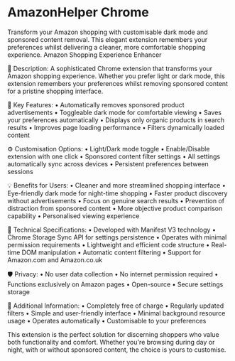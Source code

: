 # AmazonHelper Chrome
Transform your Amazon shopping with customisable dark mode and sponsored content removal. This elegant extension remembers your preferences whilst delivering a cleaner, more comfortable shopping experience.
Amazon Shopping Experience Enhancer

🌟 Description:
A sophisticated Chrome extension that transforms your Amazon shopping experience. Whether you prefer light or dark mode, this extension remembers your preferences whilst removing sponsored content for a pristine shopping interface.

🎯 Key Features:
• Automatically removes sponsored product advertisements
• Toggleable dark mode for comfortable viewing
• Saves your preferences automatically
• Displays only organic products in search results
• Improves page loading performance
• Filters dynamically loaded content

⚙️ Customisation Options:
• Light/Dark mode toggle
• Enable/Disable extension with one click
• Sponsored content filter settings
• All settings automatically sync across devices
• Persistent preferences between sessions

💡 Benefits for Users:
• Cleaner and more streamlined shopping interface
• Eye-friendly dark mode for night-time shopping
• Faster product discovery without advertisements
• Focus on genuine search results
• Prevention of distraction from sponsored content
• More objective product comparison capability
• Personalised viewing experience

🔧 Technical Specifications:
• Developed with Manifest V3 technology
• Chrome Storage Sync API for settings persistence
• Operates with minimal permission requirements
• Lightweight and efficient code structure
• Real-time DOM manipulation
• Automatic content filtering
• Support for Amazon.com and Amazon.co.uk

🛡️ Privacy:
• No user data collection
• No internet permission required
• Functions exclusively on Amazon pages
• Open-source
• Secure settings storage

🎈 Additional Information:
• Completely free of charge
• Regularly updated filters
• Simple and user-friendly interface
• Minimal background resource usage
• Operates automatically
• Customisable to your preferences

This extension is the perfect solution for discerning shoppers who value both functionality and comfort. Whether you're browsing during day or night, with or without sponsored content, the choice is yours to customise.
